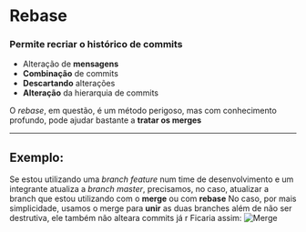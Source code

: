 # Rebase
### Permite recriar o histórico de commits
- Alteração de **mensagens**
- **Combinação** de commits
- **Descartando** alterações
- **Alteração** da hierarquia de commits

O *rebase*, em questão, é um método perigoso, mas com conhecimento profundo, pode ajudar bastante a **tratar os merges**

--- 
## Exemplo:
Se estou utilizando uma *branch feature* num time de desenvolvimento e um integrante atualiza a *branch master*, precisamos, no caso, atualizar a branch que estou utilizando com o **merge** ou com **rebase**
No caso, por mais simplicidade, usamos o merge para **unir** as duas branches além de não ser destrutiva, ele também não alteara commits já r
Ficaria assim:
![Merge](https://static.concrete.com.br/uploads/2017/08/image5-768x515.png)

<!--stackedit_data:
eyJoaXN0b3J5IjpbNzE1ODcyNDYzLDE5NzI5NzU5MTEsMTY1NT
UwOTE3MV19
-->